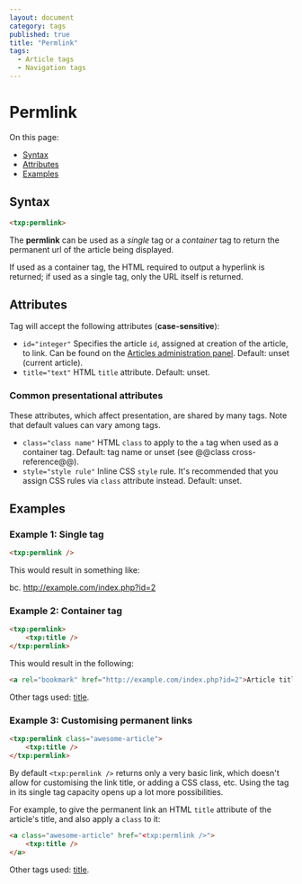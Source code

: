 ```yaml
---
layout: document
category: tags
published: true
title: "Permlink"
tags:
  - Article tags
  - Navigation tags
---
```


# Permlink

On this page:

* [Syntax](#user-content-syntax)
* [Attributes](#user-content-attributes)
* [Examples](#user-content-examples)

## Syntax

~~~ html
<txp:permlink>
~~~

The **permlink** can be used as a *single* tag or a *container* tag to return the permanent url of the article being displayed.

If used as a container tag, the HTML required to output a hyperlink is returned; if used as a single tag, only the URL itself is returned.

## Attributes

Tag will accept the following attributes (**case-sensitive**):

* `id="integer"`
Specifies the article `id`, assigned at creation of the article, to link. Can be found on the [Articles administration panel](../administration/articles-panel).
Default: unset (current article).
* `title="text"`
HTML `title` attribute.
Default: unset.

### Common presentational attributes

These attributes, which affect presentation, are shared by many tags. Note that default values can vary among tags.

* `class="class name"`
HTML `class` to apply to the `a` tag when used as a container tag.
Default: tag name or unset (see @@class cross-reference@@).
* `style="style rule"`
Inline CSS `style` rule. It's recommended that you assign CSS rules via `class` attribute instead.
Default: unset.

## Examples

### Example 1: Single tag

~~~ html
<txp:permlink />
~~~

This would result in something like:

bc. http://example.com/index.php?id=2

### Example 2: Container tag

~~~ html
<txp:permlink>
    <txp:title />
</txp:permlink>
~~~

This would result in the following:

~~~ html
<a rel="bookmark" href="http://example.com/index.php?id=2">Article title</a>
~~~

Other tags used: [title](title).

### Example 3: Customising permanent links

~~~ html
<txp:permlink class="awesome-article">
    <txp:title />
</txp:permlink>
~~~

By default `<txp:permlink />` returns only a very basic link, which doesn't allow for customising the link title, or adding a CSS class, etc. Using the tag in its single tag capacity opens up a lot more possibilities.

For example, to give the permanent link an HTML `title` attribute of the article's title, and also apply a `class` to it:

~~~ html
<a class="awesome-article" href="<txp:permlink />">
    <txp:title />
</a>
~~~

Other tags used: [title](title).
